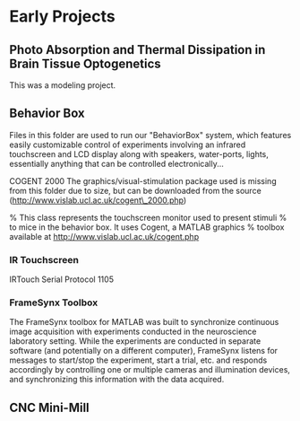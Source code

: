 # Early Projects

<!-- COT depthFrom:2 orderedList:true updateOnSave:false -->
<!-- insertHeader -->
<!-- depthTo:3 withLinks:true  -->
<!-- Thermal Modeling of laser light delivery to brain through fixed fiber optic -->
<!-- carbon fiber electrode & LED -->
## Photo Absorption and Thermal Dissipation in Brain Tissue Optogenetics

This was a modeling project. <!-- TODO -->

<!-- ## Closed-Loop Optogenetic Neuromodulation -->
<!-- (Deep-Target Carbon-Fiber Electrode Array and Bilateral Illumination) -->
## Behavior Box

<!--  2011 -->
Files in this folder are used to run our "BehaviorBox" system, which features easily customizable control of experiments involving an infrared touchscreen and LCD display along with speakers, water-ports, lights, essentially anything that can be controlled electronically...

COGENT 2000 The graphics/visual-stimulation package used is missing from this folder due to size, but can be downloaded from the source (http://www.vislab.ucl.ac.uk/cogent\_2000.php)

<!-- TouchDisplay, TouchInterface, Speaker, NiDaqInterface, DataFile, BehaviorFile, DataLogger, BehaviorBox, BehaviorBoxController, PositionData, Rectangle  -->
% This class represents the touchscreen monitor used to present stimuli % to mice in the behavior box. It uses Cogent, a MATLAB graphics % toolbox available at http://www.vislab.ucl.ac.uk/cogent.php

<!-- touch screen, FrameSynx + DataFile, Hardware Control -->
### IR Touchscreen

IRTouch Serial Protocol 1105

### FrameSynx Toolbox

The FrameSynx toolbox for MATLAB was built to synchronize continuous image acquisition with experiments conducted in the neuroscience laboratory setting. While the experiments are conducted in separate software (and potentially on a different computer), FrameSynx listens for messages to start/stop the experiment, start a trial, etc. and responds accordingly by controlling one or multiple cameras and illumination devices, and synchronizing this information with the data acquired.

## CNC Mini-Mill

<!-- ## Spherical Treadmill -->
<!-- ## Automated Behavior Tracking: Mouse-Bowl Spin-Counter -->
